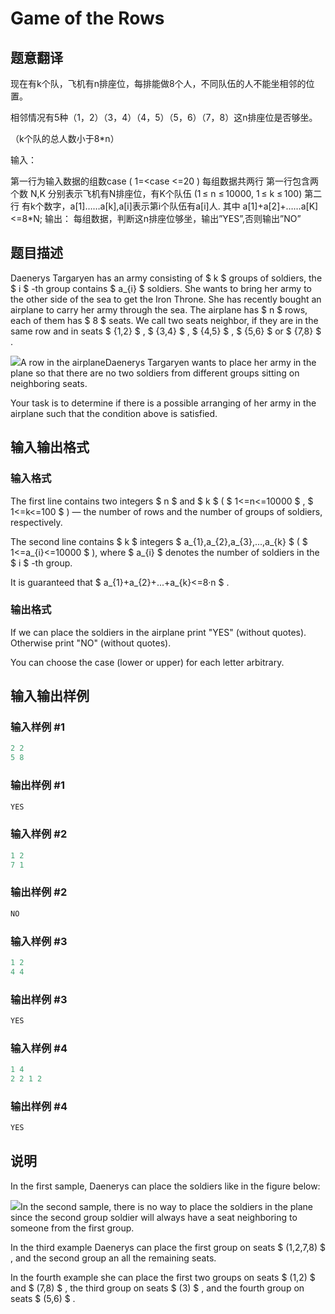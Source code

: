 # Game of the Rows

## 题意翻译

现在有k个队，飞机有n排座位，每排能做8个人，不同队伍的人不能坐相邻的位置。

相邻情况有5种（1，2）（3，4）（4，5）（5，6）（7，8）这n排座位是否够坐。

（k个队的总人数小于8*n）

输入：

第一行为输入数据的组数case ( 1=<case <=20 ) 每组数据共两行 第一行包含两个数 N,K 分别表示飞机有N排座位，有K个队伍 (1 ≤ n ≤ 10000, 1 ≤ k ≤ 100) 第二行 有k个数字，a[1]……a[k],a[i]表示第i个队伍有a[i]人. 其中 a[1]+a[2]+……a[K]<=8*N; 输出： 每组数据，判断这n排座位够坐，输出”YES”,否则输出”NO” 

## 题目描述

Daenerys Targaryen has an army consisting of $ k $ groups of soldiers, the $ i $ -th group contains $ a_{i} $ soldiers. She wants to bring her army to the other side of the sea to get the Iron Throne. She has recently bought an airplane to carry her army through the sea. The airplane has $ n $ rows, each of them has $ 8 $ seats. We call two seats neighbor, if they are in the same row and in seats $ {1,2} $ , $ {3,4} $ , $ {4,5} $ , $ {5,6} $ or $ {7,8} $ .

![](https://cdn.luogu.com.cn/upload/vjudge_pic/CF839B/a5775ca3d2acbe5eb291ff1539c245d1482a78a7.png)A row in the airplaneDaenerys Targaryen wants to place her army in the plane so that there are no two soldiers from different groups sitting on neighboring seats.

Your task is to determine if there is a possible arranging of her army in the airplane such that the condition above is satisfied.

## 输入输出格式

### 输入格式

The first line contains two integers $ n $ and $ k $ ( $ 1<=n<=10000 $ , $ 1<=k<=100 $ ) — the number of rows and the number of groups of soldiers, respectively.

The second line contains $ k $ integers $ a_{1},a_{2},a_{3},...,a_{k} $ ( $ 1<=a_{i}<=10000 $ ), where $ a_{i} $ denotes the number of soldiers in the $ i $ -th group.

It is guaranteed that $ a_{1}+a_{2}+...+a_{k}<=8·n $ .

### 输出格式

If we can place the soldiers in the airplane print "YES" (without quotes). Otherwise print "NO" (without quotes).

You can choose the case (lower or upper) for each letter arbitrary.

## 输入输出样例

### 输入样例 #1

```cpp
2 2
5 8

```
### 输出样例 #1

```cpp
YES

```
### 输入样例 #2

```cpp
1 2
7 1

```
### 输出样例 #2

```cpp
NO

```
### 输入样例 #3

```cpp
1 2
4 4

```
### 输出样例 #3

```cpp
YES

```
### 输入样例 #4

```cpp
1 4
2 2 1 2

```
### 输出样例 #4

```cpp
YES

```
## 说明

In the first sample, Daenerys can place the soldiers like in the figure below:

![](https://cdn.luogu.com.cn/upload/vjudge_pic/CF839B/4f29f17cd8b262dbbb92c8d293341e1fb0bc27b8.png)In the second sample, there is no way to place the soldiers in the plane since the second group soldier will always have a seat neighboring to someone from the first group.

In the third example Daenerys can place the first group on seats $ (1,2,7,8) $ , and the second group an all the remaining seats.

In the fourth example she can place the first two groups on seats $ (1,2) $ and $ (7,8) $ , the third group on seats $ (3) $ , and the fourth group on seats $ (5,6) $ .

